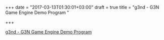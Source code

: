 +++
date = "2017-03-13T01:30:01+03:00"
draft = true
title = "g3nd - G3N Game Engine Demo Program "

+++

<p><a href="https://t.co/6dguJrdLLp">g3nd - G3N Game Engine Demo Program </a></p>
